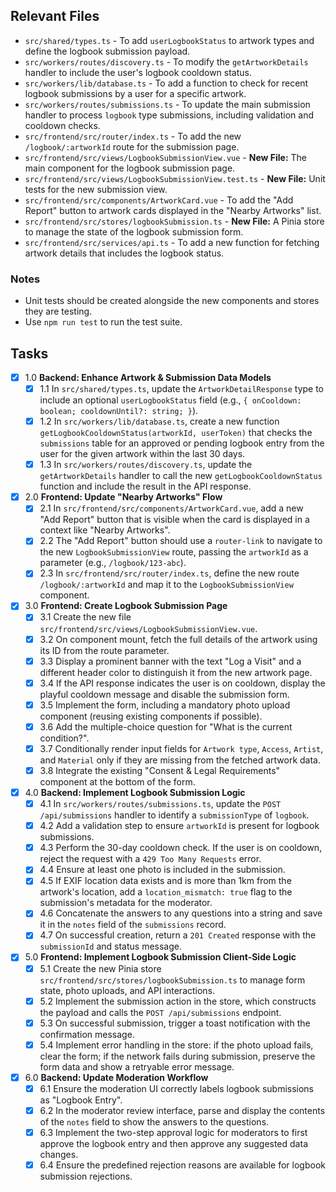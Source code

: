 ## Relevant Files

- `src/shared/types.ts` - To add `userLogbookStatus` to artwork types and define the logbook submission payload.
- `src/workers/routes/discovery.ts` - To modify the `getArtworkDetails` handler to include the user's logbook cooldown status.
- `src/workers/lib/database.ts` - To add a function to check for recent logbook submissions by a user for a specific artwork.
- `src/workers/routes/submissions.ts` - To update the main submission handler to process `logbook` type submissions, including validation and cooldown checks.
- `src/frontend/src/router/index.ts` - To add the new `/logbook/:artworkId` route for the submission page.
- `src/frontend/src/views/LogbookSubmissionView.vue` - **New File:** The main component for the logbook submission page.
- `src/frontend/src/views/LogbookSubmissionView.test.ts` - **New File:** Unit tests for the new submission view.
- `src/frontend/src/components/ArtworkCard.vue` - To add the "Add Report" button to artwork cards displayed in the "Nearby Artworks" list.
- `src/frontend/src/stores/logbookSubmission.ts` - **New File:** A Pinia store to manage the state of the logbook submission form.
- `src/frontend/src/services/api.ts` - To add a new function for fetching artwork details that includes the logbook status.

### Notes

- Unit tests should be created alongside the new components and stores they are testing.
- Use `npm run test` to run the test suite.

## Tasks

- [x] 1.0 **Backend: Enhance Artwork & Submission Data Models**
  - [x] 1.1 In `src/shared/types.ts`, update the `ArtworkDetailResponse` type to include an optional `userLogbookStatus` field (e.g., `{ onCooldown: boolean; cooldownUntil?: string; }`).
  - [x] 1.2 In `src/workers/lib/database.ts`, create a new function `getLogbookCooldownStatus(artworkId, userToken)` that checks the `submissions` table for an approved or pending logbook entry from the user for the given artwork within the last 30 days.
  - [x] 1.3 In `src/workers/routes/discovery.ts`, update the `getArtworkDetails` handler to call the new `getLogbookCooldownStatus` function and include the result in the API response.

- [x] 2.0 **Frontend: Update "Nearby Artworks" Flow**
  - [x] 2.1 In `src/frontend/src/components/ArtworkCard.vue`, add a new "Add Report" button that is visible when the card is displayed in a context like "Nearby Artworks".
  - [x] 2.2 The "Add Report" button should use a `router-link` to navigate to the new `LogbookSubmissionView` route, passing the `artworkId` as a parameter (e.g., `/logbook/123-abc`).
  - [x] 2.3 In `src/frontend/src/router/index.ts`, define the new route `/logbook/:artworkId` and map it to the `LogbookSubmissionView` component.

- [x] 3.0 **Frontend: Create Logbook Submission Page**
  - [x] 3.1 Create the new file `src/frontend/src/views/LogbookSubmissionView.vue`.
  - [x] 3.2 On component mount, fetch the full details of the artwork using its ID from the route parameter.
  - [x] 3.3 Display a prominent banner with the text "Log a Visit" and a different header color to distinguish it from the new artwork page.
  - [x] 3.4 If the API response indicates the user is on cooldown, display the playful cooldown message and disable the submission form.
  - [x] 3.5 Implement the form, including a mandatory photo upload component (reusing existing components if possible).
  - [x] 3.6 Add the multiple-choice question for "What is the current condition?".
  - [x] 3.7 Conditionally render input fields for `Artwork type`, `Access`, `Artist`, and `Material` only if they are missing from the fetched artwork data.
  - [x] 3.8 Integrate the existing "Consent & Legal Requirements" component at the bottom of the form.

- [x] 4.0 **Backend: Implement Logbook Submission Logic**
  - [x] 4.1 In `src/workers/routes/submissions.ts`, update the `POST /api/submissions` handler to identify a `submissionType` of `logbook`.
  - [x] 4.2 Add a validation step to ensure `artworkId` is present for logbook submissions.
  - [x] 4.3 Perform the 30-day cooldown check. If the user is on cooldown, reject the request with a `429 Too Many Requests` error.
  - [x] 4.4 Ensure at least one photo is included in the submission.
  - [x] 4.5 If EXIF location data exists and is more than 1km from the artwork's location, add a `location_mismatch: true` flag to the submission's metadata for the moderator.
  - [x] 4.6 Concatenate the answers to any questions into a string and save it in the `notes` field of the `submissions` record.
  - [x] 4.7 On successful creation, return a `201 Created` response with the `submissionId` and status message.

- [x] 5.0 **Frontend: Implement Logbook Submission Client-Side Logic**
  - [x] 5.1 Create the new Pinia store `src/frontend/src/stores/logbookSubmission.ts` to manage form state, photo uploads, and API interactions.
  - [x] 5.2 Implement the submission action in the store, which constructs the payload and calls the `POST /api/submissions` endpoint.
  - [x] 5.3 On successful submission, trigger a toast notification with the confirmation message.
  - [x] 5.4 Implement error handling in the store: if the photo upload fails, clear the form; if the network fails during submission, preserve the form data and show a retryable error message.

- [x] 6.0 **Backend: Update Moderation Workflow**
  - [x] 6.1 Ensure the moderation UI correctly labels logbook submissions as "Logbook Entry".
  - [x] 6.2 In the moderator review interface, parse and display the contents of the `notes` field to show the answers to the questions.
  - [x] 6.3 Implement the two-step approval logic for moderators to first approve the logbook entry and then approve any suggested data changes.
  - [x] 6.4 Ensure the predefined rejection reasons are available for logbook submission rejections.
